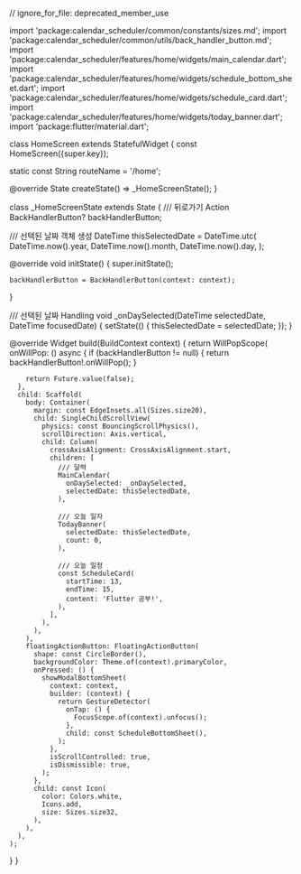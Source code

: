 // ignore_for_file: deprecated_member_use

import 'package:calendar_scheduler/common/constants/sizes.md';
import 'package:calendar_scheduler/common/utils/back_handler_button.md';
import 'package:calendar_scheduler/features/home/widgets/main_calendar.dart';
import 'package:calendar_scheduler/features/home/widgets/schedule_bottom_sheet.dart';
import 'package:calendar_scheduler/features/home/widgets/schedule_card.dart';
import 'package:calendar_scheduler/features/home/widgets/today_banner.dart';
import 'package:flutter/material.dart';

class HomeScreen extends StatefulWidget {
  const HomeScreen({super.key});

  static const String routeName = '/home';

  @override
  State<HomeScreen> createState() => _HomeScreenState();
}

class _HomeScreenState extends State<HomeScreen> {
  /// 뒤로가기 Action
  BackHandlerButton? backHandlerButton;

  /// 선택된 날짜 객체 생성
  DateTime thisSelectedDate = DateTime.utc(
    DateTime.now().year,
    DateTime.now().month,
    DateTime.now().day,
  );

  @override
  void initState() {
    super.initState();

    backHandlerButton = BackHandlerButton(context: context);
  }

  /// 선택된 날짜 Handling
  void _onDaySelected(DateTime selectedDate, DateTime focusedDate) {
    setState(() {
      thisSelectedDate = selectedDate;
    });
  }

  @override
  Widget build(BuildContext context) {
    return WillPopScope(
      onWillPop: () async {
        if (backHandlerButton != null) {
          return backHandlerButton!.onWillPop();
        }

        return Future.value(false);
      },
      child: Scaffold(
        body: Container(
          margin: const EdgeInsets.all(Sizes.size20),
          child: SingleChildScrollView(
            physics: const BouncingScrollPhysics(),
            scrollDirection: Axis.vertical,
            child: Column(
              crossAxisAlignment: CrossAxisAlignment.start,
              children: [
                /// 달력
                MainCalendar(
                  onDaySelected: _onDaySelected,
                  selectedDate: thisSelectedDate,
                ),

                /// 오늘 일자
                TodayBanner(
                  selectedDate: thisSelectedDate,
                  count: 0,
                ),

                /// 오늘 일정
                const ScheduleCard(
                  startTime: 13,
                  endTime: 15,
                  content: 'Flutter 공부!',
                ),
              ],
            ),
          ),
        ),
        floatingActionButton: FloatingActionButton(
          shape: const CircleBorder(),
          backgroundColor: Theme.of(context).primaryColor,
          onPressed: () {
            showModalBottomSheet(
              context: context,
              builder: (context) {
                return GestureDetector(
                  onTap: () {
                    FocusScope.of(context).unfocus();
                  },
                  child: const ScheduleBottomSheet(),
                );
              },
              isScrollControlled: true,
              isDismissible: true,
            );
          },
          child: const Icon(
            color: Colors.white,
            Icons.add,
            size: Sizes.size32,
          ),
        ),
      ),
    );
  }
}
